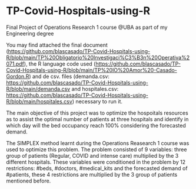 # TP-Covid-Hospitals-using-R
Final Project of Operations Research 1 course @UBA as part of my Engineering degree

You may find attached the final document (https://github.com/blascasado/TP-Covid-Hospitals-using-R/blob/main/TP%20Obligatorio%20Investigaci%C3%B3n%20Operativa%2071.pdf), the R language code used (https://github.com/blascasado/TP-Covid-Hospitals-using-R/blob/main/TP%20IO%20Amor%20-Casado-Gordon.R) and de csv. files (demanda.csv: https://github.com/blascasado/TP-Covid-Hospitals-using-R/blob/main/demanda.csv and hospitales.csv: https://github.com/blascasado/TP-Covid-Hospitals-using-R/blob/main/hospitales.csv) necessary to run it.

The main objective of this project was to optimize the hospoitals resources as to assist the optimal number of patients at three hospitals and identify in which day will the bed occupancy reach 100% considering the forecasted demand.

The SIMPLEX method learnt during the Operations Reasearch 1 course was used to optimize this problem. The problem consisted of 9 variables: three group of patients (Regular, COVID and intense care) multiplied by the 3 different hospitals. These variables were conditioned in the problem by 12 restrictions: #beds, #doctors, #medical_kits and the forecasted demand of #patients, these 4 restrictions are multiplied by the 3 group of patients mentioned before.
